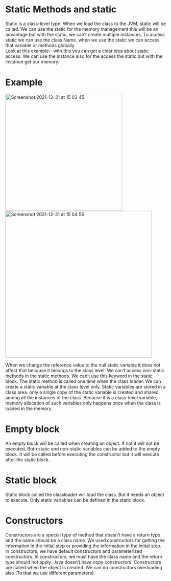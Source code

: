 # Static Methods and static

Static is a class-level type. When we load the class to the JVM, static will be called. We can use the static for the memory management this will be an advantage but with the static, we can’t create multiple instances. 
To access static we can use the class Name. when we use the static we can access that variable or methods globally.  
Look at this example:-  with this you can get a clear idea about static access. We can use the instance also for the access the static but with the instance get our memory. 

# Example
<img width="366" alt="Screenshot 2021-12-31 at 15 03 45" src="https://user-images.githubusercontent.com/36580957/147815524-70a9e645-a3e7-45ae-9c85-d832b8930ed1.png">
<img width="459" alt="Screenshot 2021-12-31 at 15 04 56" src="https://user-images.githubusercontent.com/36580957/147815579-45837717-d7b4-4f70-9d88-e648ec65b753.png">


When we change the reference value to the null static variable it does not affect that because it belongs to the class level. 
We can’t access non-static methods in the static methods. We can’t use this keyword in the static block. The static method is called one time when the class loader. We can create a static variable at the class level only. 
Static variables are stored in a class area. only a single copy of the static variable is created and shared among all the instances of the class. Because it is a class-level variable, memory allocation of such variables only happens once when the class is loaded in the memory.


# Empty block

An empty block will be called when creating an object. If not it will not be executed. Both static and non-static variables can be added to the empty block. It will be called before executing the constructor but it will execute after the static block. 


# Static block

Static block called the classloader will load the class. But it needs an object to execute. Only static variables can be defined in the static block.


# Constructors

Constructors are a special type of method that doesn’t have a return type and the name should be a class name. We used constructors for getting the information in the initial step or providing the information in the initial step.  In constructors, we have default constructors and parameterized constructors. 
In constructors, we must have the class name and the return type should not apply. Java doesn’t have copy constructors.
Constructors are called when the object is created. We can do constructors overloading also (To that we use different parameters). 
